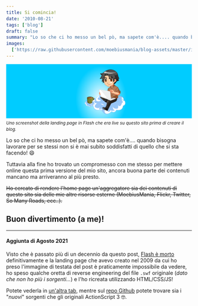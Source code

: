 ```yaml
---
title: Si comincia!
date: '2010-08-21'
tags: ['blog']
draft: false
summary: "Lo so che ci ho messo un bel pò, ma sapete com'è.... quando bisogna lavorare per se stessi non si è mai subito soddisfatti di quello che si sta facendo! 😄"
images:
  ['https://raw.githubusercontent.com/moebiusmania/blog-assets/master/images/2010/toon_me.webp']
---
```


![Uno screenshot della landing page in Flash che era live su questo sito prima di creare il blog.](https://raw.githubusercontent.com/moebiusmania/blog-assets/master/images/2010/toon_me.webp) <small>_Uno screenshot della landing page in Flash che era live su questo sito prima di creare il blog._</small>

Lo so che ci ho messo un bel pò, ma sapete com'è.... quando bisogna lavorare per se stessi non si è mai subito soddisfatti di quello che si sta facendo! 😄

Tuttavia alla fine ho trovato un compromesso con me stesso per mettere online questa prima versione del mio sito, ancora buona parte dei contenuti mancano ma arriveranno al più presto.

<del>Ho cercato di rendere l'home page un'aggregatore sia dei contenuti di questo sito sia delle mie altre risorse esterne (MoebiusMania, Flickr, Twitter, So Many Roads, ecc..).</del>

## Buon divertimento (a me)!

---

#### Aggiunta di Agosto 2021

Visto che è passato più di un decennio da questo post, [Flash è morto](/post/fine-di-flash) definitivamente e la landing page che avevo creato nel 2009 da cui ho preso l'immagine di testata del post è praticamente impossibile da vedere, ho speso qualche oretta di reverse engineering del file `.swf` originale (_dato che non ho più i sorgenti..._) e l'ho ricreata utilizzando HTML/CSS/JS!

Potete vederla in [un'altra tab](https://moebiusmania.github.io/sl-landingpage-2009/), mentre sul [repo Github](https://github.com/moebiusmania/sl-landingpage-2009) potete trovare sia i "_nuovi_" sorgenti che gli originali ActionScript 3 🤓.
